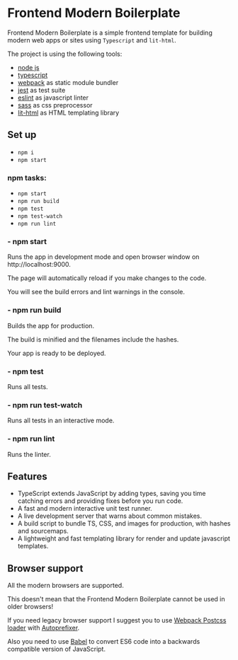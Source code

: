 # Frontend Modern Boilerplate #

Frontend Modern Boilerplate is a simple frontend template for building modern web apps or sites using `Typescript` and `lit-html`.

The project is using the following tools:
- [node js](https://nodejs.org/it/)
- [typescript](https://www.typescriptlang.org/)
- [webpack](https://webpack.js.org/) as static module bundler
- [jest](https://jestjs.io/) as test suite
- [eslint](https://eslint.org/) as javascript linter
- [sass](https://sass-lang.com/) as css preprocessor
- [lit-html](https://lit-html.polymer-project.org/) as HTML templating library 

## Set up ##

- `npm i`
- `npm start`

### npm tasks:

- `npm start`
- `npm run build`
- `npm test`
- `npm test-watch`
- `npm run lint`

### - npm start

Runs the app in development mode and open browser window on http://localhost:9000.

The page will automatically reload if you make changes to the code.

You will see the build errors and lint warnings in the console.

### - npm run build

Builds the app for production.

The build is minified and the filenames include the hashes.

Your app is ready to be deployed.

### - npm test

Runs all tests.

### - npm run test-watch

Runs all tests in an interactive mode.

### - npm run lint

Runs the linter.

## Features

* TypeScript extends JavaScript by adding types, saving you time catching errors and providing fixes before you run code.
* A fast and modern interactive unit test runner.
* A live development server that warns about common mistakes.
* A build script to bundle TS, CSS, and images for production, with hashes and sourcemaps.
* A lightweight and fast templating library for render and update javascript templates.

## Browser support

All the modern browsers are supported.

This doesn't mean that the Frontend Modern Boilerplate cannot be used in older browsers!

If you need legacy browser support I suggest you to use [Webpack Postcss loader](https://webpack.js.org/loaders/postcss-loader/) with [Autoprefixer](https://github.com/postcss/autoprefixer).

Also you need to use [Babel](https://babeljs.io/) to convert ES6 code into a backwards compatible version of JavaScript.

